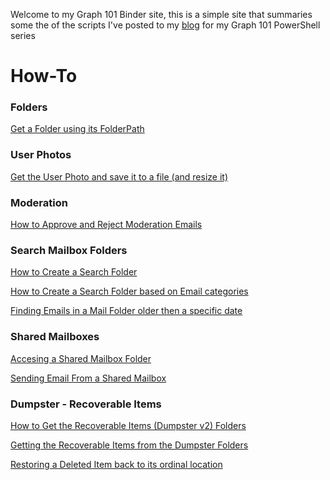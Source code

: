 Welcome to my Graph 101 Binder site, this is a simple site that summaries some the of the scripts I've posted to my [blog](https://gsexdev.blogspot.com/) for my Graph 101 PowerShell series

# How-To

### Folders

[Get a Folder using its FolderPath](https://gsexdev.blogspot.com/2020/05/graph-mailbox-basics-with-powershell.html) 

### User Photos

[Get the User Photo and save it to a file (and resize it)](https://gsexdev.blogspot.com/2020/07/graph-basics-get-user-photo-and-save-it.html)

### **Moderation** 

[How to Approve and Reject Moderation Emails](https://gsexdev.blogspot.com/2020/08/how-to-approve-and-reject-moderation.html)

### **Search Mailbox Folders**

[How to Create a Search Folder](https://github.com/gscales/Graph-Powershell-101-Binder/blob/master/Search/Creating%20a%20SearchFolder%20in%20a%20Mailbox.md) 

[How to Create a Search Folder based on Email categories](https://github.com/gscales/Graph-Powershell-101-Binder/blob/master/Search/Creating%20a%20Search%20Folder%20based%20on%20Message%20Category.md) 

[Finding Emails in a Mail Folder older then a specific date](https://github.com/gscales/Graph-Powershell-101-Binder/blob/master/Search/Finding%20Emails%20in%20a%20Folder%20older%20than%20a%20specific%20Date.md) 

### **Shared Mailboxes**

[Accesing a Shared Mailbox Folder](https://github.com/gscales/Graph-Powershell-101-Binder/blob/master/Shared-Mailboxes/Accesing%20a%20Shared%20Mailbox%20Folder.md) 

[Sending Email From a Shared Mailbox](https://github.com/gscales/Graph-Powershell-101-Binder/blob/master/Shared-Mailboxes/Sending%20a%20Mail%20from%20a%20Shared%20Mailbox.md)

### **Dumpster - Recoverable Items**

[How to Get the Recoverable Items (Dumpster v2) Folders](https://github.com/gscales/Graph-Powershell-101-Binder/blob/master/Mailbox-Dumpster/Getting%20the%20Recoverable%20Items%20(Dumpster%20v2)%20Folders.md)

[Getting the Recoverable Items from the Dumpster Folders](https://github.com/gscales/Graph-Powershell-101-Binder/blob/master/Mailbox-Dumpster/Getting%20the%20Recoverable%20Items%20in%20a%20Mailbox.md)

[Restoring a Deleted Item back to its ordinal location](https://github.com/gscales/Graph-Powershell-101-Binder/blob/master/Mailbox-Dumpster/Restoring%20a%20Items%20to%20where%20it%20was%20deleted%20from.md)

